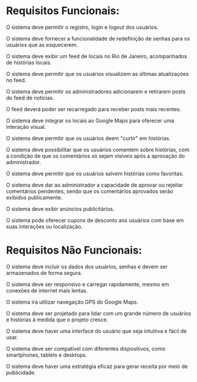 # Requisitos Funcionais:


O sistema deve permitir o registro, login e logout dos usuários.

O sistema deve fornecer a funcionalidade de redefinição de senhas para os usuários que as esquecerem.

O sistema deve exibir um feed de locais no Rio de Janeiro, acompanhados de histórias locais.

O sistema deve permitir que os usuários visualizem as últimas atualizações no feed.

O sistema deve permitir os administradores adicionarem e retirarem posts do feed de notícias.

O feed deverá poder ser recarregado para receber posts mais recentes.

O sistema deve integrar os locais ao Google Maps para oferecer uma interação visual.

O sistema deve permitir que os usuários deem "curtir" em histórias.

O sistema deve possibilitar que os usuários comentem sobre histórias, com a condição de que os comentários só sejam visíveis após a aprovação do administrador.

O sistema deve permitir que os usuários salvem histórias como favoritas.

O sistema deve dar ao administrador a capacidade de aprovar ou rejeitar comentários pendentes, sendo que os comentários aprovados serão exibidos publicamente.

O sistema deve exibir anúncios publicitários.

O sistema pode oferecer cupons de desconto aos usuários com base em suas interações ou localização.

# Requisitos Não Funcionais:

O sistema deve incluir os dados dos usuários, senhas e devem ser armazenados de forma segura.

O sistema deve ser responsivo e carregar rapidamente, mesmo em conexões de internet mais lentas.

O sistema ira utilizar navegação GPS do Google Maps.

O sistema deve ser projetado para lidar com um grande número de usuários e histórias à medida que o projeto cresce.

O sistema deve haver uma interface do usuário que seja intuitiva e fácil de usar.

O sistema deve ser compatível com diferentes dispositivos, como smartphones, tablets e desktops.

O sistema deve haver uma estratégia eficaz para gerar receita por meio de publicidade.
